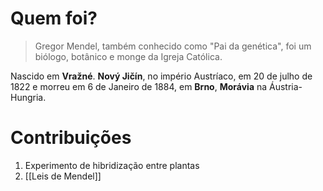 # Quem foi?
> Gregor Mendel, também conhecido como "Pai da genética", foi um biólogo, botânico e monge da Igreja Católica.

Nascido em **Vražné**. **Nový Jičín**, no império Austríaco, em 20 de julho de 1822 e morreu em 6 de Janeiro de 1884, em **Brno**, **Morávia** na Áustria-Hungria.

# Contribuições
1. Experimento de hibridização entre plantas
2. [[Leis de Mendel]]